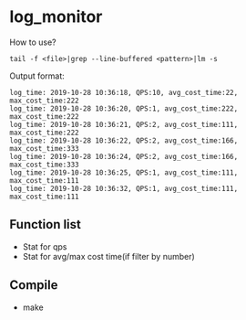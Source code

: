 log_monitor
===========
How to use? 
```
tail -f <file>|grep --line-buffered <pattern>|lm -s
```
Output format:
```
log_time: 2019-10-28 10:36:18, QPS:10, avg_cost_time:22, max_cost_time:222
log_time: 2019-10-28 10:36:20, QPS:1, avg_cost_time:222, max_cost_time:222
log_time: 2019-10-28 10:36:21, QPS:2, avg_cost_time:111, max_cost_time:222
log_time: 2019-10-28 10:36:22, QPS:2, avg_cost_time:166, max_cost_time:333
log_time: 2019-10-28 10:36:24, QPS:2, avg_cost_time:166, max_cost_time:333
log_time: 2019-10-28 10:36:25, QPS:1, avg_cost_time:111, max_cost_time:111
log_time: 2019-10-28 10:36:32, QPS:1, avg_cost_time:111, max_cost_time:111
```

## Function list	
  * Stat for qps
  * Stat for avg/max cost time(if filter by number)
## Compile
  * make

